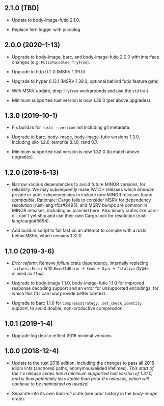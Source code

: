 ## 2.1.0 (TBD)
* Update to body-image-futio 2.1.0.

* Replace fern logger with piccolog.

## 2.0.0 (2020-1-13)
* Upgrade to body-image, barc, and body-image-futio 2.0.0 with interface
  changes (e.g. `FutioTunables`, `TryFrom`).

* Upgrade to http 0.2.0 (MSRV 1.39.0)

* Upgrade to hyper 0.13.1 (MSRV 1.39.0, optional behind futio feature gate)

* With MSRV update, drop `TryFrom` workarounds and use the `std` trait.

* Minimum supported rust version is now 1.39.0 (per above upgrades).

## 1.3.0 (2019-10-1)
* Fix build.rs for `rustc --version` not including git metadata.

* Upgrade to barc, body-image, body-image-futio versions 1.3.0, including
  olio 1.2.0, tempfile 3.1.0, rand 0.7.

* Minimum supported rust version is now 1.32.0 (to match above upgrades).

## 1.2.0 (2019-5-13)
* Narrow various dependencies to avoid future MINOR versions, for reliability.
  We may subsequently make PATCH releases which _broaden_ private or public
  dependencies to include new MINOR releases found _compatible_. Rationale:
  Cargo fails to consider MSRV for dependency resolution (rust-lang/rfcs#2495),
  and MSRV bumps are common in MINOR releases, including as planned here.  Also
  binary crates like barc-cli, can't yet ship and use their own Cargo.lock for
  resolution (rust-lang/cargo#5654).

* Add build.rs script to fail fast on an attempt to compile with a rustc below
  MSRV, which remains 1.31.0.

## 1.1.0 (2019-3-6)
* _Error reform_: Remove _failure_ crate dependency, internally replacing
  `failure::Error` with `Box<StdError + Send + Sync + 'static>` (type-aliased
  as `Flaw`).

* Upgrade to body-image 1.1.0, body-image-futio 1.1.0 for improved response
  decoding support and an error for unsupported encodings, for which this CLI
  can now provide better context.

* Upgrade to barc 1.1.0 for `CompressStrategy::set_check_identity` support, to
  avoid double, non-productive compression.

## 1.0.1 (2019-1-4)
* Upgrade log dep to reflect 2018 minimal versions.

## 1.0.0 (2018-12-4)
* Update to the rust 2018 edition, including the changes to pass all 2018 idiom
  lints (anchored paths, anonymous/elided lifetimes).  _This start of the 1.x
  release series has a minimum supported rust version of 1.31.0, and is thus
  potentially less stable than prior 0.x releases, which will continue to be
  maintained as needed._

* Separate into its own *barc-cli* crate (see prior history in the *body-image*
  crate).
